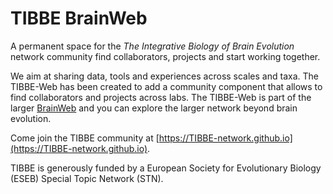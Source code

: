 # TIBBE BrainWeb

A permanent space for the _The Integrative Biology of Brain Evolution_ network community find collaborators, projects and start working together. 

We aim at sharing data, tools and experiences across scales and taxa. The TIBBE-Web has been created to add a community component that allows to find collaborators and projects across labs.
The TIBBE-Web is part of the larger [BrainWeb](https://brain-web.github.io) and you can explore the larger network beyond brain evolution. 

Come join the TIBBE community at [https://TIBBE-network.github.io](https://TIBBE-network.github.io).

TIBBE is generously funded by a European Society for Evolutionary Biology (ESEB) Special Topic Network (STN).